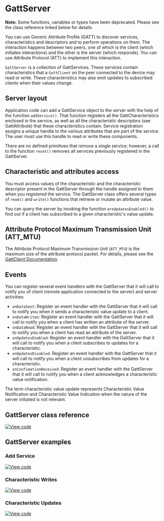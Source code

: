 # GattServer

<span class="notes">**Note:** Some functions, variables or types have been deprecated. Please see the class reference linked below for details.</span>

You can use Generic Attribute Profile (GATT) to discover services, characteristics and descriptors and to perform operations on them. The interaction happens between two peers, one of which is the client (which initiates interactions) and the other is the server (which responds). You can use Attribute Protocol (ATT) to implement this interaction.

`GattServer` is a collection of GattServices. These services contain characteristics that a `GattClient` on the peer connected to the device may read or write. These characteristics may also emit updates to subscribed clients when their values change.

## Server layout

Application code can add a GattService object to the server with the help of the function `addService()`. That function registers all the GattCharacteristics enclosed in the service, as well as all the characteristic descriptors (see GattAttribute) that these characteristics contain. Service registration assigns a unique handle to the various attributes that are part of the service. The user must use this handle to read or write these components.

There are no defined primitives that remove a single service; however, a call to the function `reset()` removes all services previously registered in the GattServer.

## Characteristic and attributes access

You must access values of the characteristic and the characteristic descriptor present in the GattServer through the handle assigned to them when you registered the service. The GattServer class offers several types of `read()` and `write()` functions that retrieve or mutate an attribute value.

You can query the server by invoking the function `areUpdatesEnabled()` to find out if a client has subscribed to a given characteristic's value update.

## Attribute Protocol Maximum Transmission Unit (ATT_MTU)

The Attribute Protocol Maximum Transmission Unit (`ATT_MTU`) is the maximum size of the attribute protocol packet. For details, please see the [GattClient Documentation](../apis/gattclient.html).

## Events

You can register several event handlers with the GattServer that it will call to notify you of client (remote application connected to the server) and server activities:

- `onDataSent`: Register an event handler with the GattServer that it will call to notify you when it sends a characteristic value update to a client.
- `onDataWriten`: Register an event handler with the GattServer that it will call to notify you when a client has written an attribute of the server.
- `onDataRead`: Register an event handler with the GattServer that it will call to notify you when a client has read an attribute of the server.
- `onUpdatesEnabled`: Register an event handler with the GattServer that it will call to notify you when a client subscribes to updates for a characteristic.
- `onUpdatesDisabled`: Register an event handler with the GattServer that it will call to notify you when a client unsubscribes from updates for a characteristic.
- `onConfimationReceived`: Register an event handler with the GattServer that it will call to notify you when a client acknowledges a characteristic value notification.

The term characteristic value update represents Characteristic Value Notification and Characteristic Value Indication when the nature of the server initiated is not relevant.

## GattServer class reference

[![View code](https://www.mbed.com/embed/?type=library)](https://os.mbed.com/docs/mbed-os/development/mbed-os-api-doxy/classble_1_1_gatt_server.html)

## GattServer examples

### Add Service

[![View code](https://www.mbed.com/embed/?url=https://github.com/ARMmbed/mbed-os-example-ble/blob/mbed-os-6.7.0/BLE_GattServer_AddService/source/)](https://github.com/ARMmbed/mbed-os-example-ble/blob/mbed-os-6.7.0/BLE_GattServer_AddService/source/main.cpp)

### Characteristic Writes

[![View code](https://www.mbed.com/embed/?url=https://github.com/ARMmbed/mbed-os-example-ble/blob/mbed-os-6.7.0/BLE_GattServer_CharacteristicWrite/source/)](https://github.com/ARMmbed/mbed-os-example-ble/blob/mbed-os-6.7.0/BLE_GattServer_CharacteristicWrite/source/main.cpp)

### Characteristic Updates

[![View code](https://www.mbed.com/embed/?url=https://github.com/ARMmbed/mbed-os-example-ble/blob/mbed-os-6.7.0/BLE_GattServer_CharacteristicUpdates/source/)](https://github.com/ARMmbed/mbed-os-example-ble/blob/mbed-os-6.7.0/BLE_GattServer_CharacteristicUpdates/source/main.cpp)
